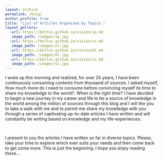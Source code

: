 ```yaml
---
layout: archive
permalink: /blog/
author_profile: true
title: "List of Articles Organised by Topics."
layout_gallery:
  -url: https://beltus.github.io/vision/ip.md
   image_path: /images/ip.jpg
  -url: https://beltus.github.io/vision/cv.md
   image_path: /images/cv.jpg
  -url: https://beltus.github.io/vision/ml.md
   image_path: /images/ml.jpg
  -url: https://beltus.github.io/vision/sc.md
   image_path: /images/sc.jpg
---
```

I woke up this morning and realized, for over 20 years, I have been continuously consuming contents from thousand of sources. I asked myself, How much more do I need to consume before convincing myself its time to share my knowledge to the world?. When is the right time? I have decided to begin a new journey in my career and life to be a source of knowledge in the world among the million of sources through this blog and I will like you to take a walk with me and to permit me share my knowledge with you through a series of captivating up-to-date articles I have written and will constantly be writing based on knowledge and my life-experiences.

<br>

I present to you the articles I have written so far in diverse topics. Please, take your time to explore which ever suits your needs and then come back to get some more. This is just the beginning. I hope you enjoy reading these...

<br>
